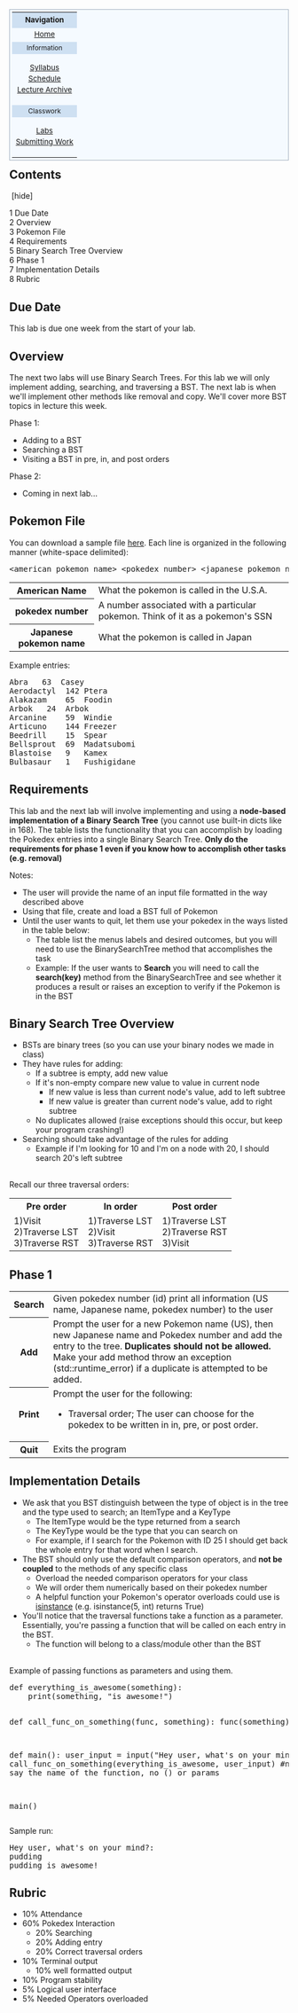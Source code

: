 <table style="padding:0.3em; float:right; margin-left:15px; border:1px solid #A3B1BF; background:#f5faff; text-align:center; font-size:95%; line-height:1.5em;">
<tbody><tr>
<th style="background:#cee0f2; padding:0.3em; text-align:center;">Navigation
</th></tr>
<tr>
<td><a href="/ittc_wiki/index.php/EECS268" title="EECS268">Home</a>
</td></tr>
<tr>
<td style="padding:0.1em; font-size:0.9em; background-color:#cee0f2;">Information
</td></tr>
<tr>
<td>
<p><a href="/ittc_wiki/index.php/EECS268:Syllabus" title="EECS268:Syllabus">Syllabus</a><br>
<a href="/ittc_wiki/index.php/EECS268:Schedule" title="EECS268:Schedule">Schedule</a><br>
<a href="/ittc_wiki/index.php/EECS268:video-lectures" title="EECS268:video-lectures">Lecture Archive</a><br>
</p>
</td></tr>
<tr>
<td style="padding:0.1em; font-size:0.9em; background-color:#cee0f2;">Classwork
</td></tr>
<tr>
<td>
<p><a href="/ittc_wiki/index.php/EECS268:Labs" title="EECS268:Labs">Labs</a><br>
<a href="/ittc_wiki/index.php/EECS268:Submission" title="EECS268:Submission">Submitting Work</a><br>
</p>
</td></tr></tbody></table>
<p><br>
</p>
<div id="toc" class="toc"><div class="toctitle"><h2>Contents</h2><span class="toctoggle">&nbsp;[<a role="button" tabindex="0" class="togglelink">hide</a>]&nbsp;</span></div>
<ul>
<li class="toclevel-1 tocsection-1"><a href="#Due_Date"><span class="tocnumber">1</span> <span class="toctext">Due Date</span></a></li>
<li class="toclevel-1 tocsection-2"><a href="#Overview"><span class="tocnumber">2</span> <span class="toctext">Overview</span></a></li>
<li class="toclevel-1 tocsection-3"><a href="#Pokemon_File"><span class="tocnumber">3</span> <span class="toctext">Pokemon File</span></a></li>
<li class="toclevel-1 tocsection-4"><a href="#Requirements"><span class="tocnumber">4</span> <span class="toctext">Requirements</span></a></li>
<li class="toclevel-1 tocsection-5"><a href="#Binary_Search_Tree_Overview"><span class="tocnumber">5</span> <span class="toctext">Binary Search Tree Overview</span></a></li>
<li class="toclevel-1 tocsection-6"><a href="#Phase_1"><span class="tocnumber">6</span> <span class="toctext">Phase 1</span></a></li>
<li class="toclevel-1 tocsection-7"><a href="#Implementation_Details"><span class="tocnumber">7</span> <span class="toctext">Implementation Details</span></a></li>
<li class="toclevel-1 tocsection-8"><a href="#Rubric"><span class="tocnumber">8</span> <span class="toctext">Rubric</span></a></li>
</ul>
</div>

<h2><span class="mw-headline" id="Due_Date">Due Date</span></h2>
<p>This lab is due one week from the start of your lab.
</p>
<h2><span class="mw-headline" id="Overview">Overview</span></h2>
<p>The next two labs will use Binary Search Trees. For this lab we will only implement adding, searching, and traversing a BST. The next lab is when we'll implement other methods like removal and copy.  We'll cover more BST topics in lecture this week.
</p><p>Phase 1:
</p>
<ul><li>Adding to a BST</li>
<li>Searching a BST</li>
<li>Visiting a BST in pre, in, and post orders</li></ul>
<p>Phase 2:
</p>
<ul><li>Coming in next lab...</li></ul>
<h2><span class="mw-headline" id="Pokemon_File">Pokemon File</span></h2>
<p>You can download a sample file <a rel="nofollow" class="external text" href="https://github.com/jwgibbo/public_html/blob/master/eecs268/2022fall/labs/lab07/pokemon.txt">here</a>.
Each line is organized in the following manner (white-space delimited):
</p>
<pre>&lt;american pokemon name&gt; &lt;pokedex number&gt; &lt;japanese pokemon name&gt;
</pre>
<table class="wikitable">
<tbody><tr>
<th> American Name
</th>
<td> What the pokemon is called in the U.S.A.
</td></tr>
<tr>
<th> pokedex number
</th>
<td> A number associated with a particular pokemon. Think of it as a pokemon's SSN
</td></tr>
<tr>
<th> Japanese pokemon name
</th>
<td> What the pokemon is called in Japan
</td></tr></tbody></table>
<p>Example entries:
</p>
<pre>Abra	63	Casey
Aerodactyl	142	Ptera
Alakazam	65	Foodin
Arbok	24	Arbok
Arcanine	59	Windie
Articuno	144	Freezer
Beedrill	15	Spear
Bellsprout	69	Madatsubomi
Blastoise	9	Kamex
Bulbasaur	1	Fushigidane
</pre>
<h2><span class="mw-headline" id="Requirements">Requirements</span></h2>
<p>This lab and the next lab will involve implementing and using a <b>node-based implementation of a Binary Search Tree</b> (you cannot use built-in dicts like in 168).  The table lists the functionality that  you can accomplish by loading the Pokedex entries into a single Binary Search Tree.  <b>Only do the requirements for phase 1 even if you know how to accomplish other tasks (e.g. removal)</b>
</p><p>Notes:
</p>
<ul><li>The user will provide the name of an input file formatted in the way described above</li>
<li>Using that file, create and load a BST full of Pokemon</li>
<li>Until the user wants to quit, let them use your pokedex in the ways listed in the table below:
<ul><li> The table list the menus labels and desired outcomes, but you will need to use the BinarySearchTree method that accomplishes the task</li>
<li> Example: If the user wants to <strong>Search</strong> you will need to call the <strong>search(key)</strong> method from the BinarySearchTree and see whether it produces a result or raises an exception to verify if the Pokemon is in the BST</li></ul></li></ul>
<h2><span class="mw-headline" id="Binary_Search_Tree_Overview">Binary Search Tree Overview</span></h2>
<ul><li>BSTs are binary trees (so you can use your binary nodes we made in class)</li>
<li>They have rules for adding:
<ul><li>If a subtree is empty, add new value</li>
<li>If it's non-empty compare new value to value in current node
<ul><li>If new value is less than current node's value, add to left subtree</li>
<li>If new value is greater than current node's value, add to right subtree</li></ul></li>
<li>No duplicates allowed (raise exceptions should this occur, but keep your program crashing!)</li></ul></li>
<li>Searching should take advantage of the rules for adding
<ul><li>Example if I'm looking for 10 and I'm on a node with 20, I should search 20's left subtree</li></ul></li></ul>
<p><br>
Recall our three traversal orders:
</p>
<table class="wikitable">
<tbody><tr>
<th> Pre order </th>
<th> In order </th>
<th> Post order
</th></tr>
<tr>
<td>1)Visit<br>2)Traverse LST<br>3)Traverse RST </td>
<td> 1)Traverse LST<br>2)Visit<br>3)Traverse RST </td>
<td> 1)Traverse LST<br>2)Traverse RST<br>3)Visit
</td></tr>
</tbody></table>
<h2><span class="mw-headline" id="Phase_1">Phase 1</span></h2>
<table class="wikitable">
<tbody><tr>
<th> Search
</th>
<td> Given pokedex number (id) print all information (US name, Japanese name, pokedex number) to the user
</td></tr>
<tr>
<th> Add
</th>
<td> Prompt the user for a new Pokemon name (US), then new Japanese name and Pokedex number and add the entry to the tree. <b>Duplicates should not be allowed.</b> Make your add method throw an exception (std::runtime_error) if a duplicate is attempted to be added.
</td></tr>
<tr>
<th> Print
</th>
<td> Prompt the user for the following:
<ul><li> Traversal order; The user can choose for the pokedex to be written in in, pre, or post order. </li></ul>
</td></tr>
<tr>
<th> Quit
</th>
<td> Exits the program
</td></tr></tbody></table>
<h2><span class="mw-headline" id="Implementation_Details">Implementation Details</span></h2>
<ul><li>We ask that you BST distinguish between the type of object is in the tree and the type used to search; an ItemType and a KeyType
<ul><li>The ItemType would be the type returned from a search</li>
<li>The KeyType would be the type that you can search on</li>
<li>For example, if I search for the Pokemon with ID 25 I should get back the whole entry for that word when I search.</li></ul></li>
<li>The BST should only use the default comparison operators, and <strong>not be coupled</strong> to the methods of any specific class
<ul><li>Overload the needed comparison operators for your class</li>
<li>We will order them numerically based on their pokedex number</li>
<li>A helpful function your Pokemon's operator overloads could use is <a rel="nofollow" class="external text" href="https://docs.python.org/3/library/functions.html#isinstance">isinstance</a> (e.g. isinstance(5, int) returns True)</li></ul></li>
<li>You'll notice that the traversal functions take a function as a parameter. Essentially, you're passing a function that will be called on each entry in the BST. 
<ul><li>The function will belong to a class/module other than the BST</li></ul></li></ul>
<p><br>
Example of passing functions as parameters and using them.
</p>
<pre>def everything_is_awesome(something):
    print(something, "is awesome!")

def call_func_on_something(func, something):
    func(something)

def main():
    user_input = input("Hey user, what's on your mind?: ")
    call_func_on_something(everything_is_awesome, user_input) #note we just say the name of the function, no () or params

main()
</pre>
<p>Sample run:
</p>
<pre>Hey user, what's on your mind?: 
pudding
pudding is awesome!
</pre>
<h2><span class="mw-headline" id="Rubric">Rubric</span></h2>
<ul><li> 10% Attendance</li>
<li> 60% Pokedex Interaction
<ul><li> 20% Searching</li>
<li> 20% Adding entry</li>
<li> 20% Correct traversal orders</li></ul></li>
<li> 10% Terminal output
<ul><li> 10% well formatted output</li></ul></li>
<li> 10% Program stability</li>
<li> 5% Logical user interface</li>
<li> 5% Needed Operators overloaded</li></ul>

<!-- 
NewPP limit report
Cached time: 20221116200058
Cache expiry: 86400
Dynamic content: false
CPU time usage: 0.029 seconds
Real time usage: 0.036 seconds
Preprocessor visited node count: 75/1000000
Preprocessor generated node count: 138/1000000
Post‐expand include size: 621/2097152 bytes
Template argument size: 0/2097152 bytes
Highest expansion depth: 2/40
Expensive parser function count: 0/100
-->
<!--
Transclusion expansion time report (%,ms,calls,template)
100.00%    2.929      1 -total
100.00%    2.929      1 Template:EECS268
-->
